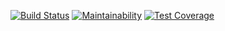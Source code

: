 [![Build Status](https://travis-ci.com/giraffecms/GiraffeCMS-backend-rails.svg?branch=master)](https://travis-ci.com/giraffecms/GiraffeCMS-backend-rails)
[![Maintainability](https://api.codeclimate.com/v1/badges/5365516c3e5989b2d969/maintainability)](https://codeclimate.com/github/kuskoman/GiraffeCMS-backend-rails/maintainability)
[![Test Coverage](https://api.codeclimate.com/v1/badges/5365516c3e5989b2d969/test_coverage)](https://codeclimate.com/github/kuskoman/GiraffeCMS-backend-rails/test_coverage)